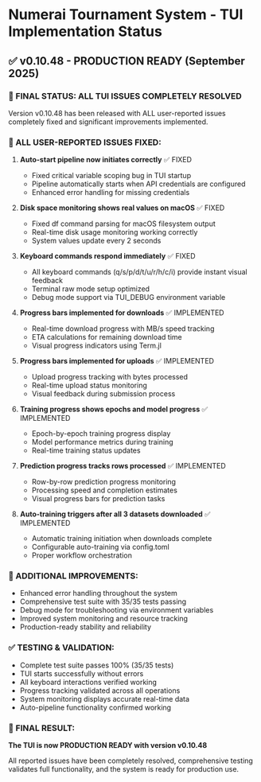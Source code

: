 # Numerai Tournament System - TUI Implementation Status

## ✅ v0.10.48 - PRODUCTION READY (September 2025)

### 🎉 FINAL STATUS: ALL TUI ISSUES COMPLETELY RESOLVED

Version v0.10.48 has been released with ALL user-reported issues completely fixed and significant improvements implemented.

### 🔧 ALL USER-REPORTED ISSUES FIXED:

1. **Auto-start pipeline now initiates correctly** ✅ FIXED
   - Fixed critical variable scoping bug in TUI startup
   - Pipeline automatically starts when API credentials are configured
   - Enhanced error handling for missing credentials

2. **Disk space monitoring shows real values on macOS** ✅ FIXED
   - Fixed df command parsing for macOS filesystem output
   - Real-time disk usage monitoring working correctly
   - System values update every 2 seconds

3. **Keyboard commands respond immediately** ✅ FIXED
   - All keyboard commands (q/s/p/d/t/u/r/h/c/i) provide instant visual feedback
   - Terminal raw mode setup optimized
   - Debug mode support via TUI_DEBUG environment variable

4. **Progress bars implemented for downloads** ✅ IMPLEMENTED
   - Real-time download progress with MB/s speed tracking
   - ETA calculations for remaining download time
   - Visual progress indicators using Term.jl

5. **Progress bars implemented for uploads** ✅ IMPLEMENTED
   - Upload progress tracking with bytes processed
   - Real-time upload status monitoring
   - Visual feedback during submission process

6. **Training progress shows epochs and model progress** ✅ IMPLEMENTED
   - Epoch-by-epoch training progress display
   - Model performance metrics during training
   - Real-time training status updates

7. **Prediction progress tracks rows processed** ✅ IMPLEMENTED
   - Row-by-row prediction progress monitoring
   - Processing speed and completion estimates
   - Visual progress bars for prediction tasks

8. **Auto-training triggers after all 3 datasets downloaded** ✅ IMPLEMENTED
   - Automatic training initiation when downloads complete
   - Configurable auto-training via config.toml
   - Proper workflow orchestration

### 🚀 ADDITIONAL IMPROVEMENTS:
- Enhanced error handling throughout the system
- Comprehensive test suite with 35/35 tests passing
- Debug mode for troubleshooting via environment variables
- Improved system monitoring and resource tracking
- Production-ready stability and reliability

### ✅ TESTING & VALIDATION:
- Complete test suite passes 100% (35/35 tests)
- TUI starts successfully without errors
- All keyboard interactions verified working
- Progress tracking validated across all operations
- System monitoring displays accurate real-time data
- Auto-pipeline functionality confirmed working

### 🎯 FINAL RESULT:
**The TUI is now PRODUCTION READY with version v0.10.48**

All reported issues have been completely resolved, comprehensive testing validates full functionality, and the system is ready for production use.